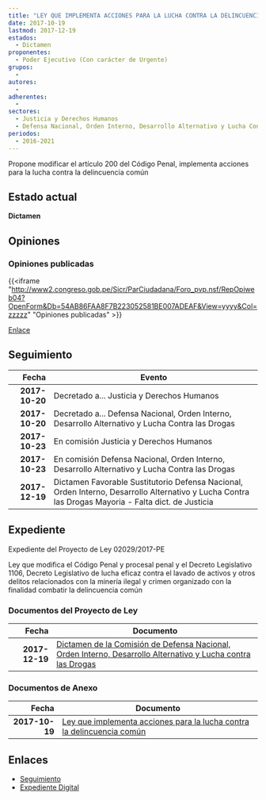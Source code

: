 ```yaml
---
title: "LEY QUE IMPLEMENTA ACCIONES PARA LA LUCHA CONTRA LA DELINCUENCIA COMÚN"
date: 2017-10-19
lastmod: 2017-12-19
estados: 
  - Dictamen
proponentes: 
  - Poder Ejecutivo (Con carácter de Urgente)
grupos: 
  - 
autores: 
  - 
adherentes: 
  - 
sectores: 
  - Justicia y Derechos Humanos
  - Defensa Nacional, Orden Interno, Desarrollo Alternativo y Lucha Contra las Drogas
periodos: 
  - 2016-2021
---
```


Propone modificar el artículo 200 del Código Penal, implementa acciones para la lucha contra la delincuencia común


## Estado actual

**Dictamen**

## Opiniones

### Opiniones publicadas

{{<iframe "http://www2.congreso.gob.pe/Sicr/ParCiudadana/Foro_pvp.nsf/RepOpiweb04?OpenForm&Db=54AB86FAA8F7B223052581BE007ADEAF&View=yyyy&Col=zzzzz" "Opiniones publicadas" >}}

[Enlace](http://www2.congreso.gob.pe/Sicr/ParCiudadana/Foro_pvp.nsf/RepOpiweb04?OpenForm&Db=54AB86FAA8F7B223052581BE007ADEAF&View=yyyy&Col=zzzzz)

## Seguimiento

| Fecha | Evento |
|------:|--------|
| **2017-10-20** | Decretado a... Justicia y Derechos Humanos|
| **2017-10-20** | Decretado a... Defensa Nacional, Orden Interno, Desarrollo Alternativo y Lucha Contra las Drogas|
| **2017-10-23** | En comisión Justicia y Derechos Humanos|
| **2017-10-23** | En comisión Defensa Nacional, Orden Interno, Desarrollo Alternativo y Lucha Contra las Drogas|
| **2017-12-19** | Dictamen Favorable Sustitutorio Defensa Nacional, Orden Interno, Desarrollo Alternativo y Lucha Contra las Drogas Mayoria - Falta dict. de Justicia|


## Expediente

Expediente del Proyecto de Ley 02029/2017-PE

Ley que modifica el Código Penal y procesal penal y el Decreto Legislativo 1106, Decreto Legislativo de lucha eficaz contra el lavado de activos y otros delitos relacionados con la minería ilegal y crimen organizado con la finalidad combatir la delincuencia común


### Documentos del Proyecto de Ley

| Fecha | Documento |
|------:|--------|
| **2017-12-19** | [Dictamen de la Comisión de Defensa Nacional, Orden Interno, Desarrollo Alternativo y Lucha contra las Drogas](http://www.leyes.congreso.gob.pe/Documentos/2016_2021/Dictamenes/Proyectos_de_Ley/02029DC07MAY20171219.pdf) |

### Documentos de Anexo

| Fecha | Documento |
|------:|--------|
| **2017-10-19** | [Ley que implementa acciones para la lucha contra la delincuencia común](http://www.leyes.congreso.gob.pe/Documentos/2016_2021/Proyectos_de_Ley_y_de_Resoluciones_Legislativas/PL0202920171019..PDF) |

## Enlaces 

- [Seguimiento](http://www2.congreso.gob.pe/Sicr/TraDocEstProc/CLProLey2016.nsf/f7fff46988ca05b1052578e100829cc7/895048b8a435b793052581be006fa994?OpenDocument)
- [Expediente Digital](http://www2.congreso.gob.pe/Sicr/TraDocEstProc/CLProLey2016.nsf/f7fff46988ca05b1052578e100829cc7/895048b8a435b793052581be006fa994?OpenDocument&Click=05257FB7005EB655.eb71d0cf91d8294e05256cdf006b5706/$Body/0.1C6C)
